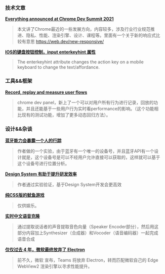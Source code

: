 ### 技术文章
**[Everything announced at Chrome Dev Summit 2021](https://web.dev/cds2021-updates/)**
> 本文讲了Chrome最近的一些发展方向，内容较多，涉及行业行业规范推进、隐私、性能、渲染引擎、设计、课程等。里面有一个关于新的响应式比较有意思 https://web.dev/new-responsive/


**[IOS的键盘按钮控制，input enterkeyhint 属性](https://css-tricks.com/enterkeyhint/)**
> The enterkeyhint attribute changes the action key on a mobile keyboard to change the text/affordance.

### 工具&&框架
**[Record, replay and measure user flows](https://developer.chrome.com/docs/devtools/recorder/)**
> chrome dev panel，新上了一个可以对用户所有行为进行记录，回放的功能，并且还能基于一些用户行为实时看performance的影响。（这个功能相比现有的测试功能，增加了更多动态回归方法）。


### 设计&&杂谈

**[蓝牙能力会暴露一个人的行踪](http://www.theregister.com/2021/09/04/bluetooth_headphones_tracking_oslo/)**
> 作者做的一个实验，由于蓝牙有一个唯一的设备号，并且蓝牙API有一个设计就是，这个设备号是可以不经用户允许直接可以获取的，这样就可以基于这个设备号进行位置分析。


**[Design System 有助于提升研发效率](https://sparkbox.com/foundry/design_system_roi_impact_of_design_systems_business_value_carbon_design_system)**
> 作者通过实验验证，基于Design System开发会更高效


**[纯CSS版的鱿鱼游戏](https://thomaspark.co/projects/squid-game/?utm_source=CSS-Weekly&utm_campaign=Issue-480&utm_medium=web)**
> 仅供娱乐。


**[实时中文语音克隆](https://security.tencent.com/index.php/blog/msg/204)**
> 通过提取说话者的声音提取音色向量（Speaker Encoder部分），然后用这部分内容加上Synthesizer（合成器）和Vocoder（语音编码器）一起完成语音合成


**[仅仅过去 4 年，微软最终放弃了 Electron](https://www.infoq.cn/news/JgLZVEzvAElfBhTkPrsv)**
> 前不久，微软 宣布，Teams 将放弃 Electron，转而匹配微软自己的 Edge WebView2 渲染引擎以寻求性能提升。
